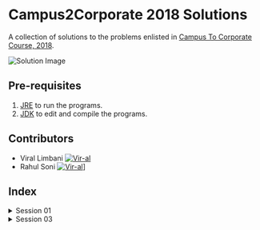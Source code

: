 # Campus2Corporate 2018 Solutions

A collection of solutions to the problems enlisted in [Campus To Corporate Course, 2018](https://github.com/sunnypatel165/c2c2018).

![Solution Image](https://www.memecreator.org/static/images/memes/4635496.jpg)

## Pre-requisites

1. [JRE](http://www.oracle.com/technetwork/java/javase/downloads/jre8-downloads-2133155.html) to run the programs.
2. [JDK](http://www.oracle.com/technetwork/java/javase/downloads/jdk10-downloads-4416644.html) to edit and compile the programs.

## Contributors

- Viral Limbani [![Vir-al](https://github.com/Vir-al.png)](https://github.com/Vir-al)
- Rahul Soni [![Vir-al](https://github.com/raoniz.png)](https://github.com/raoniz)]

## Index

<details>
    <summary>Session 01</summary>

1. [Calculator](Session01#calculator-)

</details>

<details>
    <summary>Session 03</summary>

1. [Phone Emulator](Session03#phoneemulator-)
2. [2D Point](Session03#2dpoint-)
3. [Math Util](Session03#mathutil-)
4. [Search Methods](Session03#searchmethods-)

</details>